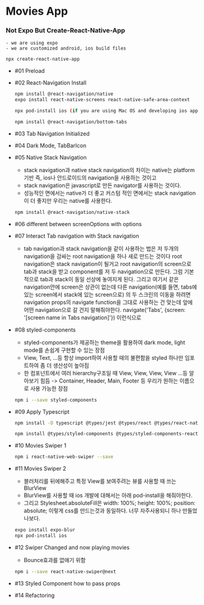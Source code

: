 # Movies App

### Not Expo But Create-React-Native-App

    - we are using expo
    - we are customized android, ios build files

```bash
npx create-react-native-app
```

- #01 Preload

- #02 React-Navigation Install

  ```bash
  npm install @react-navigation/native
  expo install react-native-screens react-native-safe-area-context

  npx pod-install ios (if you are using Mac OS and developing ios app)

  npm install @react-navigation/bottom-tabs
  ```

- #03 Tab Navigation Initialized

- #04 Dark Mode, TabBarIcon

- #05 Native Stack Navigation

  - stack navigation과 native stack navigation의 차이는 native는 platform기반 즉, ios나 안드로이드의 navigation을 사용하는 것이고
  - stack navigation은 javascript로 만든 navigator를 사용하는 것이다.
  - 성능적인 면에서는 native가 더 좋고 커스텀 적인 면에서는 stack navigation이 더 좋지만 우리는 native를 사용한다.

  ```bash
  npm install @react-navigation/native-stack
  ```

- #06 different between screenOptions with options

- #07 Interact Tab navigation with Stack navigation

  - tab navigation과 stack navigation을 같이 사용하는 법은 저 두개의 navigation을 감싸는 root navigation을 하나 새로 만드는 것이다
    root navigation은 stack navigation이 될거고 root navigation의 screen으로 tab과 stack을 받고 component를 저 두 navigation으로 만든다.
    그럼 기본적으로 tab과 stack이 동일 선상에 놓여지게 된다. 그리고 여기서 같은 navigation안에 screen은 상관이 없는데 다른 navigation(예를 들면, tabs에 있는 screen에서 stack에 있는 screen으로)
    의 두 스크린의 이동을 하려면 navigation props의 navigate function을 그대로 사용하는 건 맞는데 앞에 어떤 navigation으로 갈 건지 말해줘야한다.
    navigate('Tabs', {screen: '[screen name in Tabs navigation]'}) 이런식으로

- #08 styled-components

  - styled-components가 제공하는 theme을 활용하여 dark mode, light mode를 손쉽게 구현할 수 있는 장점
  - View, Text, ...등 항상 import하여 사용할 때의 불편함을 styled 하나만 임포트하여 좀 더 생산성이 높아짐
  - 한 컴포넌트에서 여러 hierarchy구조일 때 View, View, View, View ...등 알아보기 힘듬 -> Container, Header, Main, Footer 등 우리가 원하는 이름으로 사용 가능한 장점

  ```bash
  npm i --save styled-components
  ```

- #09 Apply Typescript

  ```bash
  npm install -D typescript @types/jest @types/react @types/react-native @types/react-test-renderer

  npm install @types/styled-components @types/styled-components-react-native
  ```

- #10 Movies Swiper 1

  ```bash
  npm i react-native-web-swiper --save
  ```

- #11 Movies Swiper 2

  - 블러처리를 뒤에해주고 특정 View를 보여주려는 뷰를 사용할 때 쓰는 BlurView
  - BlurView를 사용할 때 ios 개발에 대해서는 아래 pod-install을 해줘야한다.
  - 그리고 Stylesheet.absoluteFill은 width: 100%; height: 100%; position: absolute; 이렇게 css를 만드는것과 동일하다. 너무 자주사용되니 하나 만들었나보다.

  ```bash
  expo install expo-blur
  npx pod-install ios
  ```

- #12 Swiper Changed and now playing movies

  - Bounce효과를 없애기 위함

  ```bash
  npm i --save react-native-swiper@next
  ```

- #13 Styled Component how to pass props

- #14 Refactoring
